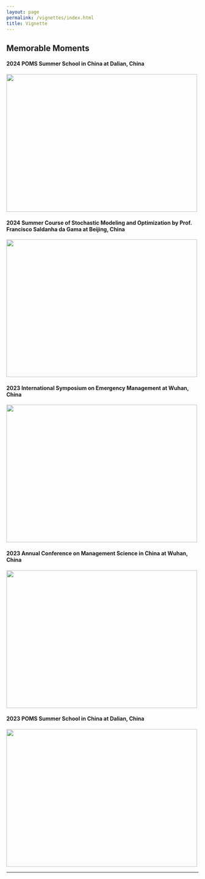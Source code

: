 ```yaml
---
layout: page
permalink: /vignettes/index.html
title: Vignette
---
```


## Memorable Moments

#### 2024 POMS Summer School in China at Dalian, China

<img src="{{ site.url }}/images/POMS24.jpg" width="500" height="360">

<br>

#### 2024 Summer Course of Stochastic Modeling and Optimization by Prof. Francisco Saldanha da Gama at Beijing, China

<img src="{{ site.url }}/images/SMO23.jpg" width="500" height="360">

<br>

#### 2023 International Symposium on Emergency Management at Wuhan, China

<img src="{{ site.url }}/images/EM23.jpg" width="500" height="360">

<br>

#### 2023 Annual Conference on Management Science in China at Wuhan, China

<img src="{{ site.url }}/images/MS23.jpg" width="500" height="360">

<br> 

#### 2023 POMS Summer School in China at Dalian, China

<img src="{{ site.url }}/images/POMS23.jpg" width="500" height="360">

<br>

---
